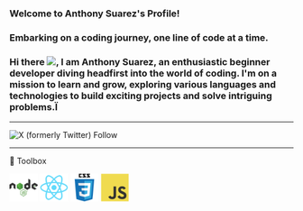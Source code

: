 ### Welcome to Anthony Suarez's Profile! 

### Embarking on a coding journey, one line of code at a time. 

### Hi there <img src="https://raw.githubusercontent.com/MartinHeinz/MartinHeinz/master/wave.gif" width="30px">, I am Anthony Suarez, an enthusiastic beginner developer diving headfirst into the world of coding. I'm on a mission to learn and grow, exploring various languages and technologies to build exciting projects and solve intriguing problems.Ï

---

![X (formerly Twitter) Follow](https://img.shields.io/twitter/follow/10itemsorless)

---

🧰 Toolbox

<img src="https://github.com/devicons/devicon/blob/master/icons/nodejs/nodejs-original-wordmark.svg" alt="NodeJs Logo" width="50px" height="50px" /> <img src="https://github.com/devicons/devicon/blob/master/icons/react/react-original.svg" alt="React Logo" width="50px" height="50px" /> <img src="https://github.com/devicons/devicon/blob/master/icons/css3/css3-original-wordmark.svg" alt="CSS Logo" width="50px" height="50px" /> <img src="https://github.com/devicons/devicon/blob/master/icons/javascript/javascript-original.svg" alt="Javascript Logo" width="50px" height="50px" />



<!--
**antsuarez3/antsuarez3** is a ✨ _special_ ✨ repository because its `README.md` (this file) appears on your GitHub profile.

Here are some ideas to get you started:

- 🔭 I’m currently working on ...
- 🌱 I’m currently learning ...
- 👯 I’m looking to collaborate on ...
- 🤔 I’m looking for help with ...
- 💬 Ask me about ...
- 📫 How to reach me: ...
- 😄 Pronouns: ...
- ⚡ Fun fact: ...
-->
